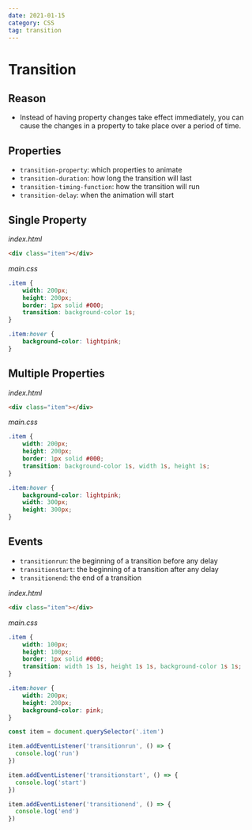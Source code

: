 ```yaml
---
date: 2021-01-15
category: CSS
tag: transition
---
```


# Transition

## Reason

- Instead of having property changes take effect immediately, you can cause the changes in a property to take place over a period of time.

## Properties

- `transition-property`: which properties to animate
- `transition-duration`: how long the transition will last
- `transition-timing-function`: how the transition will run
- `transition-delay`: when the animation will start

## Single Property

_index.html_

```html
<div class="item"></div>
```

_main.css_

```css
.item {
	width: 200px;
	height: 200px;
	border: 1px solid #000;
	transition: background-color 1s;
}

.item:hover {
	background-color: lightpink;
}
```

## Multiple Properties

_index.html_

```html
<div class="item"></div>
```

_main.css_

```css
.item {
	width: 200px;
	height: 200px;
	border: 1px solid #000;
	transition: background-color 1s, width 1s, height 1s;
}

.item:hover {
	background-color: lightpink;
	width: 300px;
	height: 300px;
}
```

## Events

- `transitionrun`: the beginning of a transition before any delay
- `transitionstart`: the beginning of a transition after any delay
- `transitionend`: the end of a transition

_index.html_

```html
<div class="item"></div>
```

_main.css_

```css
.item {
	width: 100px;
	height: 100px;
	border: 1px solid #000;
	transition: width 1s 1s, height 1s 1s, background-color 1s 1s;
}

.item:hover {
	width: 200px;
	height: 200px;
	background-color: pink;
}
```

```js
const item = document.querySelector('.item')

item.addEventListener('transitionrun', () => {
  console.log('run')
})

item.addEventListener('transitionstart', () => {
  console.log('start')
})

item.addEventListener('transitionend', () => {
  console.log('end')
})
```
